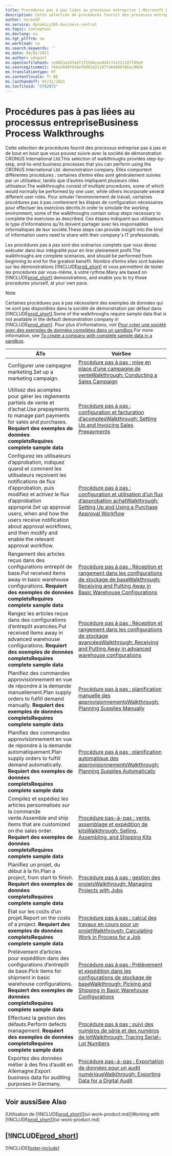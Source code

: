 ```yaml
---
title: Procédures pas à pas liées au processus entreprise | Microsoft Docs
description: Cette sélection de procédures fournit des processus entreprise pas à pas et de bout en bout que vous pouvez suivre avec la société de démonstration CRONUS International Ltd.
author: SorenGP
ms.service: dynamics365-business-central
ms.topic: conceptual
ms.devlang: na
ms.tgt_pltfrm: na
ms.workload: na
ms.search.keywords: ''
ms.date: 04/01/2021
ms.author: edupont
ms.openlocfilehash: ce4823a243a6f1f25d4cea9d417e12211877d9a9
ms.sourcegitcommit: 766e2840fd16efb901d211d7fa64d96766ac99d9
ms.translationtype: HT
ms.contentlocale: fr-BE
ms.lasthandoff: 03/31/2021
ms.locfileid: "5782972"
---
```

# <a name="business-process-walkthroughs"></a><span data-ttu-id="2cdaa-103">Procédures pas à pas liées au processus entreprise</span><span class="sxs-lookup"><span data-stu-id="2cdaa-103">Business Process Walkthroughs</span></span>

<span data-ttu-id="2cdaa-104">Cette sélection de procédures fournit des processus entreprise pas à pas et de bout en bout que vous pouvez suivre avec la société de démonstration CRONUS International Ltd.</span><span class="sxs-lookup"><span data-stu-id="2cdaa-104">This selection of walkthroughs provides step-by-step, end-to-end business processes that you can perform using the CRONUS International Ltd. demonstration company.</span></span> <span data-ttu-id="2cdaa-105">Elles comportent différentes procédures : certaines d’entre elles sont généralement suivies par un utilisateur, tandis que d’autres impliquent plusieurs rôles utilisateur.</span><span class="sxs-lookup"><span data-stu-id="2cdaa-105">The walkthroughs consist of multiple procedures, some of which would normally be performed by one user, while others incorporate several different user roles.</span></span> <span data-ttu-id="2cdaa-106">Pour simuler l’environnement de travail, certaines procédures pas à pas contiennent les étapes de configuration nécessaires pour effectuer les exercices décrits.</span><span class="sxs-lookup"><span data-stu-id="2cdaa-106">In order to simulate the working environment, some of the walkthroughs contain setup steps necessary to complete the exercises as described.</span></span> <span data-ttu-id="2cdaa-107">Ces étapes indiquent aux utilisateurs le type d’informations qu’ils doivent partager avec les responsables informatiques de leur société.</span><span class="sxs-lookup"><span data-stu-id="2cdaa-107">These steps can provide insight into the kind of information users need to share with their company's IT professionals.</span></span>  

 <span data-ttu-id="2cdaa-108">Les procédures pas à pas sont des scénarios complets que vous devez exécuter dans leur intégralité pour en tirer pleinement profit.</span><span class="sxs-lookup"><span data-stu-id="2cdaa-108">The walkthroughs are complete scenarios, and should be performed from beginning to end for the greatest benefit.</span></span> <span data-ttu-id="2cdaa-109">Nombre d’entre elles sont basées sur les démonstrations [!INCLUDE[prod_short](includes/prod_short.md)] et vous permettent de tester les procédures par vous-même, à votre rythme.</span><span class="sxs-lookup"><span data-stu-id="2cdaa-109">Many are based on [!INCLUDE[prod_short](includes/prod_short.md)] demonstrations, and enable you to try those procedures yourself, at your own pace.</span></span>  

> [!NOTE]
> <span data-ttu-id="2cdaa-110">Certaines procédures pas à pas nécessitent des exemples de données qui ne sont pas disponibles dans la société de démonstration par défaut dans [!INCLUDE[prod_short](includes/prod_short.md)].</span><span class="sxs-lookup"><span data-stu-id="2cdaa-110">Some of the walkthroughs require sample data that is not available in the default demonstration company in [!INCLUDE[prod_short](includes/prod_short.md)].</span></span> <span data-ttu-id="2cdaa-111">Pour plus d’informations, voir [Pour créer une société avec des exemples de données complètes dans un sandbox](across-how-create-sandbox-environment.md#to-create-a-company-with-complete-sample-data-in-a-sandbox).</span><span class="sxs-lookup"><span data-stu-id="2cdaa-111">For more information, see [To create a company with complete sample data in a sandbox](across-how-create-sandbox-environment.md#to-create-a-company-with-complete-sample-data-in-a-sandbox).</span></span>

|<span data-ttu-id="2cdaa-112">À</span><span class="sxs-lookup"><span data-stu-id="2cdaa-112">To</span></span>|<span data-ttu-id="2cdaa-113">Voir</span><span class="sxs-lookup"><span data-stu-id="2cdaa-113">See</span></span>|  
|--------|---------|  
|<span data-ttu-id="2cdaa-114">Configurer une campagne marketing.</span><span class="sxs-lookup"><span data-stu-id="2cdaa-114">Set up a marketing campaign.</span></span>|[<span data-ttu-id="2cdaa-115">Procédure pas à pas : mise en place d’une campagne de vente</span><span class="sxs-lookup"><span data-stu-id="2cdaa-115">Walkthrough: Conducting a Sales Campaign</span></span>](walkthrough-conducting-a-sales-campaign.md)|  
|<span data-ttu-id="2cdaa-116">Utilisez des acomptes pour gérer les règlements partiels de vente et d’achat.</span><span class="sxs-lookup"><span data-stu-id="2cdaa-116">Use prepayments to manage part payments for sales and purchases.</span></span> <span data-ttu-id="2cdaa-117">**Requiert des exemples de données complets**</span><span class="sxs-lookup"><span data-stu-id="2cdaa-117">**Requires complete sample data**</span></span> |[<span data-ttu-id="2cdaa-118">Procédure pas à pas : configuration et facturation d’acomptes</span><span class="sxs-lookup"><span data-stu-id="2cdaa-118">Walkthrough: Setting Up and Invoicing Sales Prepayments</span></span>](walkthrough-setting-up-and-invoicing-sales-prepayments.md)|  
|<span data-ttu-id="2cdaa-119">Configurez les utilisateurs d’approbation, indiquez quand et comment les utilisateurs reçoivent les notifications de flux d’approbation, puis modifiez et activez le flux d’approbation approprié.</span><span class="sxs-lookup"><span data-stu-id="2cdaa-119">Set up approval users, when and how the users receive notification about approval workflows, and then modify and enable the relevant approval workflow.</span></span>|[<span data-ttu-id="2cdaa-120">Procédure pas à pas : configuration et utilisation d’un flux d’approbation achat</span><span class="sxs-lookup"><span data-stu-id="2cdaa-120">Walkthrough: Setting Up and Using a Purchase Approval Workflow</span></span>](walkthrough-setting-up-and-using-a-purchase-approval-workflow.md)|  
|<span data-ttu-id="2cdaa-121">Rangement des articles reçus dans des configurations entrepôt de base.</span><span class="sxs-lookup"><span data-stu-id="2cdaa-121">Put received items away in basic warehouse configurations.</span></span> <span data-ttu-id="2cdaa-122">**Requiert des exemples de données complets**</span><span class="sxs-lookup"><span data-stu-id="2cdaa-122">**Requires complete sample data**</span></span>|[<span data-ttu-id="2cdaa-123">Procédure pas à pas : Réception et rangement dans les configurations de stockage de base</span><span class="sxs-lookup"><span data-stu-id="2cdaa-123">Walkthrough: Receiving and Putting Away in Basic Warehouse Configurations</span></span>](walkthrough-receiving-and-putting-away-in-basic-warehousing.md)|  
|<span data-ttu-id="2cdaa-124">Rangez les articles reçus dans des configurations d’entrepôt avancées.</span><span class="sxs-lookup"><span data-stu-id="2cdaa-124">Put received items away in advanced warehouse configurations.</span></span> <span data-ttu-id="2cdaa-125">**Requiert des exemples de données complets**</span><span class="sxs-lookup"><span data-stu-id="2cdaa-125">**Requires complete sample data**</span></span>|[<span data-ttu-id="2cdaa-126">Procédure pas à pas : Réception et rangement dans les configurations de stockage avancées</span><span class="sxs-lookup"><span data-stu-id="2cdaa-126">Walkthrough: Receiving and Putting Away in advanced warehouse configurations</span></span>](walkthrough-receiving-and-putting-away-in-advanced-warehousing.md)|  
|<span data-ttu-id="2cdaa-127">Planifiez des commandes approvisionnement en vue de répondre à la demande manuellement.</span><span class="sxs-lookup"><span data-stu-id="2cdaa-127">Plan supply orders to fulfill demand manually.</span></span> <span data-ttu-id="2cdaa-128">**Requiert des exemples de données complets**</span><span class="sxs-lookup"><span data-stu-id="2cdaa-128">**Requires complete sample data**</span></span>|[<span data-ttu-id="2cdaa-129">Procédure pas à pas : planification manuelle des approvisionnements</span><span class="sxs-lookup"><span data-stu-id="2cdaa-129">Walkthrough: Planning Supplies Manually</span></span>](walkthrough-planning-supplies-manually.md)|  
|<span data-ttu-id="2cdaa-130">Planifiez des commandes approvisionnement en vue de répondre à la demande automatiquement.</span><span class="sxs-lookup"><span data-stu-id="2cdaa-130">Plan supply orders to fulfill demand automatically.</span></span> <span data-ttu-id="2cdaa-131">**Requiert des exemples de données complets**</span><span class="sxs-lookup"><span data-stu-id="2cdaa-131">**Requires complete sample data**</span></span>|[<span data-ttu-id="2cdaa-132">Procédure pas à pas : planification automatique des approvisionnements</span><span class="sxs-lookup"><span data-stu-id="2cdaa-132">Walkthrough: Planning Supplies Automatically</span></span>](walkthrough-planning-supplies-automatically.md)|  
|<span data-ttu-id="2cdaa-133">Compilez et expédiez les articles personnalisés sur la commande vente.</span><span class="sxs-lookup"><span data-stu-id="2cdaa-133">Assemble and ship items that are customized on the sales order.</span></span> <span data-ttu-id="2cdaa-134">**Requiert des exemples de données complets**</span><span class="sxs-lookup"><span data-stu-id="2cdaa-134">**Requires complete sample data**</span></span>|[<span data-ttu-id="2cdaa-135">Procédure pas-à-pas : vente, assemblage et expédition de kits</span><span class="sxs-lookup"><span data-stu-id="2cdaa-135">Walkthrough: Selling, Assembling, and Shipping Kits</span></span>](walkthrough-selling-assembling-and-shipping-kits.md)|  
|<span data-ttu-id="2cdaa-136">Planifiez un projet, du début à la fin.</span><span class="sxs-lookup"><span data-stu-id="2cdaa-136">Plan a project, from start to finish.</span></span> <span data-ttu-id="2cdaa-137">**Requiert des exemples de données complets**</span><span class="sxs-lookup"><span data-stu-id="2cdaa-137">**Requires complete sample data**</span></span>|[<span data-ttu-id="2cdaa-138">Procédure pas à pas : gestion des projets</span><span class="sxs-lookup"><span data-stu-id="2cdaa-138">Walkthrough: Managing Projects with Jobs</span></span>](walkthrough-managing-projects-with-jobs.md)|  
|<span data-ttu-id="2cdaa-139">État sur les coûts d’un projet.</span><span class="sxs-lookup"><span data-stu-id="2cdaa-139">Report on the costs of a project.</span></span> <span data-ttu-id="2cdaa-140">**Requiert des exemples de données complets**</span><span class="sxs-lookup"><span data-stu-id="2cdaa-140">**Requires complete sample data**</span></span>|[<span data-ttu-id="2cdaa-141">Procédure pas à pas : calcul des travaux en cours pour un projet</span><span class="sxs-lookup"><span data-stu-id="2cdaa-141">Walkthrough: Calculating Work in Process for a Job</span></span>](walkthrough-calculating-work-in-process-for-a-job.md)|  
|<span data-ttu-id="2cdaa-142">Prélèvement d’articles pour expédition dans des configurations d’entrepôt de base.</span><span class="sxs-lookup"><span data-stu-id="2cdaa-142">Pick items for shipment in basic warehouse configurations.</span></span> <span data-ttu-id="2cdaa-143">**Requiert des exemples de données complets**</span><span class="sxs-lookup"><span data-stu-id="2cdaa-143">**Requires complete sample data**</span></span>|[<span data-ttu-id="2cdaa-144">Procédure pas à pas : Prélèvement et expédition dans les configurations de stockage de base</span><span class="sxs-lookup"><span data-stu-id="2cdaa-144">Walkthrough: Picking and Shipping in Basic Warehouse Configurations</span></span>](walkthrough-picking-and-shipping-in-basic-warehousing.md)|  
|<span data-ttu-id="2cdaa-145">Effectuez la gestion des défauts.</span><span class="sxs-lookup"><span data-stu-id="2cdaa-145">Perform defects management.</span></span> <span data-ttu-id="2cdaa-146">**Requiert des exemples de données complets**</span><span class="sxs-lookup"><span data-stu-id="2cdaa-146">**Requires complete sample data**</span></span>|[<span data-ttu-id="2cdaa-147">Procédure pas à pas : suivi des numéros de série et des numéros de lot</span><span class="sxs-lookup"><span data-stu-id="2cdaa-147">Walkthrough: Tracing Serial-Lot Numbers</span></span>](walkthrough-tracing-serial-lot-numbers.md)|
|<span data-ttu-id="2cdaa-148">Exportez des données métier à des fins d’audit en Allemagne.</span><span class="sxs-lookup"><span data-stu-id="2cdaa-148">Export business data for auditing purposes in Germany.</span></span>|[<span data-ttu-id="2cdaa-149">Procédure pas-à-pas : Exportation de données pour un audit numérique</span><span class="sxs-lookup"><span data-stu-id="2cdaa-149">Walkthrough: Exporting Data for a Digital Audit</span></span>](LocalFunctionality/Germany/walkthrough-exporting-data-for-a-digital-audit.md)|

## <a name="see-also"></a><span data-ttu-id="2cdaa-150">Voir aussi</span><span class="sxs-lookup"><span data-stu-id="2cdaa-150">See Also</span></span>

<span data-ttu-id="2cdaa-151">[Utilisation de [!INCLUDE[prod_short](includes/prod_short.md)]](ui-work-product.md)</span><span class="sxs-lookup"><span data-stu-id="2cdaa-151">[Working with [!INCLUDE[prod_short](includes/prod_short.md)]](ui-work-product.md)</span></span>  

## [!INCLUDE[prod_short](includes/free_trial_md.md)]  


[!INCLUDE[footer-include](includes/footer-banner.md)]